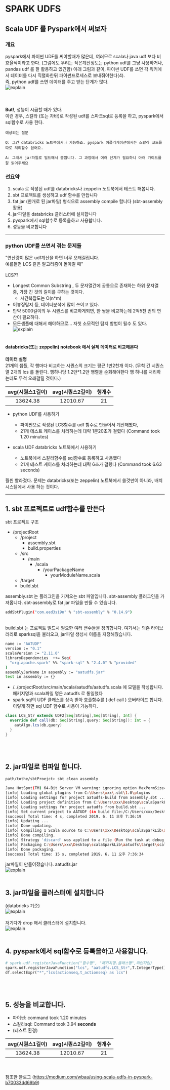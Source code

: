 # SPARK UDFS
## Scala UDF 를 Pyspark에서 써보자
### 개요
pyspark에서 파이썬 UDF를 써야할때가 많은데, 여러모로 scala나 java udf 보다 비효율적이라고 한다. (그럼에도 우리는 작은계산정도는 python udf를 그냥 사용하거나, pandas udf 를  잘 활용하고 있긴함)
아래 그림과 같이, 파이썬 UDF를 쓰면 각 워커에서 데이터를 다시 직렬화한뒤 파이썬프로세스로 보내줘야한다(4).<br>
즉, python udf를 쓰면 데이터를 주고 받는 단계가 많다. 
<br>
![explain](./imgs/pysparkUDFStructure.png)
<br><br><br><br>
**But!**, 성능이 시급할 때가 있다.<br>
이런 경우, 스칼라 (또는 자바)로 작성된 udf를 스파크sql로 등록을 하고, pyspark에서 sql함수로 사용 한다.

```
예상되는 질문

Q: 그건 databricks 노트북에서나 가능하죠. pyspark 어플리케이션에서는 스칼라 코드를 따로 처리할수 없어요.

A: 그래서 jar파일로 빌드해서 쓸껍니다. 그 과정에서 여러 단계가 필요하니 아래 가이드를 잘 읽어주세요 
```

### 선요약
1. scala 로 작성된 udf를 databricks나 zeppelin 노트북에서 테스트 해봅니다.
2. sbt 프로젝트를 생성하고 udf 함수를 만듭니다
3. fat jar (한개로 된 jar파일) 형식으로 assembly compile 합니다 (sbt-assembly 활용)
4. jar파일을 databricks 클러스터에 설치합니다
5. pyspark에서 sql함수로 등록을하고 사용합니다.
6. 성능을 비교합니다
___
### python UDF를 쓰면서 겪는 문제들
"연산량이 많은 udf계산을 하면 너무 오래걸립니다.<br> 예를들면 LCS 같은 알고리즘이 돌아갈 때"<br><br>
LCS??
- Longest Common Substring , 두 문자열간에 공통으로 존재하는 하위 문자열 중,  가장 긴 것의 길이를 구하는 것이다.
    - 시간복잡도는 O(n*m)
- 어뷰징탐지 등, 데이터분석에 많이 쓰이고 있다. 
- 만약 5000길이의 두 시퀀스를 비교하게되면, 한 쌍을 비교하는데 2억5천 번의 연산이 필요하다.
- 모든샘플에 대해서 해야하므로... 자칫 소모적인 탐지 방법이 될수 도 있다. 
![explain](./imgs/dp_lcs.png)
<br><br>
#### databricks(또는 zeppelin) notebook 에서 실제 데이터로 비교해본다
 **데이터 설명**<br>
 21개의 샘플, 각 행마다 비교하는 시퀀스의 크기는 평균 1만2천개 이다.  (무척 긴 시퀀스열 2개의 lcs 를 돌린다.  행하나당 1.2만*1.2만 행렬을 순회해야한다 행 하나를 처리하는데도 무척 오래걸릴 것이다.)

|avg(시퀀스1길이)|avg(시퀀스2길이)|행개수|
| :----------------: |:----------------:| :-----:|
|13624.38|12010.67|21
- python UDF를 사용하기
    - 파이썬으로 작성된 LCS함수를 udf 함수로 만들어서 계산해봤다, 
    - 21개 테스트 케이스를 처리하는데 대략 1분20초가 걸렸다 (Command took 1.20 minutes)

- scala UDF databricks 노트북에서 사용하기
    - 노트북에서 스칼라함수를 sql함수로 등록하고 사용했다
    - 21개 테스트 케이스를 처리하는데 대략 6초가 걸렸다  (Command took 6.63 seconds)

훨씬 빨라졌다. 문제는 databricks(또는 zeppelin) 노트북에서 쓸것만이 아니라, 배치시스템에서 사용 하는 것이다. 
___
## 1. sbt 프로젝트로 udf함수를 만든다
sbt 프로젝트 구조 

- /projectRoot
    - /project
        - assembly.sbt
        - build.properties
    - /src
        - /main
            - /scala
                - /yourPackageName
                    - yourModuleName.scala
    - /target
    - build.sbt

assembly.sbt 는 플러그인을 가져오는 sbt 파일입니다. sbt-assembly 플러그인을 가져옵니다. sbt-assembly로 fat jar 파일을 만들 수 있습니다.
~~~sh
addSbtPlugin("com.eed3si9n" % "sbt-assembly" % "0.14.9")
~~~ 
<br>build.sbt 는 프로젝트 빌드시 필요한 여러 변수들을 정의합니다. 여기서는 의존 라이브러리로 sparksql을 불러오고, jar파일 생성시 이름을 지정해줬습니다.
~~~sh
name := "AATUDF"
version := "0.1"
scalaVersion := "2.11.0"
libraryDependencies  ++= Seq(
  "org.apache.spark" %% "spark-sql" % "2.4.0" % "provided"
)
assemblyJarName in assembly := "aatudfs.jar"
test in assembly := {}
~~~ 

- /../projectRoot/src/main/scala/aatudfs/aatudfs.scala 에 모델을 작성합니다. 패키지명과 scala파일 명은 aatudfs 로 통일했다 
- spark sql의 UDF  클래스를 상속 받아 호출함수를 ( def call ) 오버라이드 합니다. 이렇게 하면 sql UDF 함수로 사용이 가능하다.
~~~scala
class LCS_Str extends UDF2[Seq[String],Seq[String], Int] {
  override def call(db: Seq[String],query: Seq[String]): Int = {
    aatAlgo.lcs(db,query) 
  }
}
~~~
<br><br>
## 2. jar파일로 컴파일 합니다.
~~~sh
path/tothe/sbtProejct> sbt clean assembly
 
Java HotSpot(TM) 64-Bit Server VM warning: ignoring option MaxPermSize=256m; support was removed in 8.0
[info] Loading global plugins from C:\Users\xxx\.sbt\1.0\plugins
[info] Loading settings for project aatudfs-build from assembly.sbt ...
[info] Loading project definition from C:\Users\xxx\Desktop\scalaSparkLib\aatudfs\project
[info] Loading settings for project aatudfs from build.sbt ...
[info] Set current project to AATUDF (in build file:/C:/Users/xxx/Desktop/scalaSparkLib/aatudfs/)
[success] Total time: 4 s, completed 2019. 6. 11 오후 7:36:19
[info] Updating ...
[info] Done updating.
[info] Compiling 1 Scala source to C:\Users\xxx\Desktop\scalaSparkLib\aatudfs\target\scala-2.11\classes ...
[info] Done compiling.
[info] Strategy 'discard' was applied to a file (Run the task at debug level to see details)
[info] Packaging C:\Users\xxx\Desktop\scalaSparkLib\aatudfs\target\scala-2.11\aatudfs.jar ...
[info] Done packaging.
[success] Total time: 15 s, completed 2019. 6. 11 오후 7:36:34
~~~

jar파일이 만들어졌습니다. aatudfs.jar<br>
![explain](./imgs/jardone.png)
<br><br>
## 3. jar파일을 클러스터에 설치합니다
(databricks 기준)<br>
![explain](./imgs/installLibrary.png)<br><br>
저기다가 drop 해서 클러스터에 설치합니다.<br>
![explain](./imgs/droptoThere.png)
<br><br>
## 4. pyspark에서 sql함수로 등록을하고 사용합니다.
~~~python
# spark.udf.registerJavaFunction("함수명", "패키지명.클래스명",리턴타입)
spark.udf.registerJavaFunction("lcs", "aatudfs.LCS_Str",T.IntegerType())
df.selectExpr("*","lcs(actionseq,t_actionseq) as lcs")
~~~
<br><br>
## 5. 성능을 비교합니다.
- 파이썬: command took 1.20 minutes 
- 스칼라sql: Command took 3.94 **seconds**
- (테스트 환경)

|avg(시퀀스1길이)|avg(시퀀스2길이)|행개수|
| :----------------: |:----------------:| :-----:|
|13624.38|12010.67|21|

<br><br>
참조한 블로그  (https://medium.com/wbaa/using-scala-udfs-in-pyspark-b70033dd69b9)
